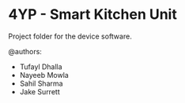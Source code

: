 # 4YP - Smart Kitchen Unit
Project folder for the device software.

@authors:
  * Tufayl Dhalla
  * Nayeeb Mowla
  * Sahil Sharma
  * Jake Surrett
